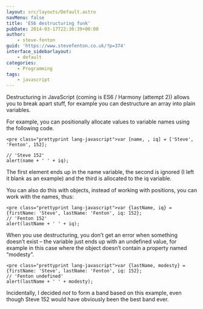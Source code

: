 ```yaml
---
layout: src/layouts/Default.astro
navMenu: false
title: 'ES6 destructuring funk'
pubDate: 2014-03-17T22:30:39+00:00
author:
    - steve-fenton
guid: 'https://www.stevefenton.co.uk/?p=374'
interface_sidebarlayout:
    - default
categories:
    - Programming
tags:
    - javascript
---
```


Destructuring in JavaScript (coming is ES6 / Harmony (attempt 2)) allows you to break apart stuff, for example you can destructure an array into plain variables.

For example, you can positionally allocate values to variable names using the following code.

```
<pre class="prettyprint lang-javascript">var [name, , iq] = ['Steve', 'Fenton', 152];

// 'Steve 152'
alert(name + ' ' + iq);
```
The first element ends up in the name variable, the second is ignored (I left it blank as an example) and the third is allocated to the iq variable.

You can also do this with objects, instead of working with positions, you can work with the names, thus:

```
<pre class="prettyprint lang-javascript">var {lastName, iq} = {firstName: 'Steve', lastName: 'Fenton', iq: 152};
// 'Fenton 152'
alert(lastName + ' ' + iq);
```
When you use destructuring, you don’t get an error when something doesn’t exist – the variable just ends up with an undefined value, for example in this case where the object doesn’t contain a property named “modesty”.

```
<pre class="prettyprint lang-javascript">var {lastName, modesty} = {firstName: 'Steve', lastName: 'Fenton', iq: 152};
// 'Fenton undefined'
alert(lastName + ' ' + modesty);
```
Incidentally, I decided *not* to form a band based on this example, even though Steve 152 would have obviously been the best band ever.